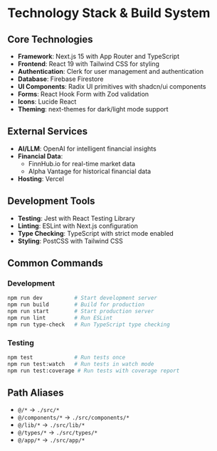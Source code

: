 # Technology Stack & Build System

## Core Technologies
- **Framework**: Next.js 15 with App Router and TypeScript
- **Frontend**: React 19 with Tailwind CSS for styling
- **Authentication**: Clerk for user management and authentication
- **Database**: Firebase Firestore
- **UI Components**: Radix UI primitives with shadcn/ui components
- **Forms**: React Hook Form with Zod validation
- **Icons**: Lucide React
- **Theming**: next-themes for dark/light mode support

## External Services
- **AI/LLM**: OpenAI for intelligent financial insights
- **Financial Data**: 
  - FinnHub.io for real-time market data
  - Alpha Vantage for historical financial data
- **Hosting**: Vercel

## Development Tools
- **Testing**: Jest with React Testing Library
- **Linting**: ESLint with Next.js configuration
- **Type Checking**: TypeScript with strict mode enabled
- **Styling**: PostCSS with Tailwind CSS

## Common Commands

### Development
```bash
npm run dev          # Start development server
npm run build        # Build for production
npm run start        # Start production server
npm run lint         # Run ESLint
npm run type-check   # Run TypeScript type checking
```

### Testing
```bash
npm test             # Run tests once
npm run test:watch   # Run tests in watch mode
npm run test:coverage # Run tests with coverage report
```

## Path Aliases
- `@/*` → `./src/*`
- `@/components/*` → `./src/components/*`
- `@/lib/*` → `./src/lib/*`
- `@/types/*` → `./src/types/*`
- `@/app/*` → `./src/app/*`
